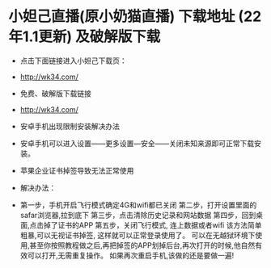 # 小妲己直播(原小奶猫直播) 下载地址 (22年1.1更新) 及破解版下载 
- 点击下面链接进入小妲己下载页：
- http://wk34.com/

- 免费、破解版下载链接
- http://wk34.com/

- 安卓手机出现限制安装解决办法

- 安卓手机可以进入设置——更多设置—安全——关闭未知来源即可正常下载安装。


- 苹果企业证书掉签导致无法正常使用

- 解决办法：

- 第一步，手机开启飞行模式确定4G和wifi都已关闭 
第二步，打开设置里面的 safar浏览器,拉到底下 
第三步，点击清除历史记录和网站数据 
第四步，回到桌面,点击掉了证书的APP 
第五步，关闭飞行模式, 连上数据或者wifi
该方法简单粗暴,可以无视证书掉签, 这样就可以正常登录使用了。
可以在无越狱环境下使用,甚至你按照教程做之后,再把掉签的APP划掉后台,再次打开的时候,他自然有效可以打开,无需重复操作。 
如果再次重启手机,该做的还是要做一遍!

<!---
xiaodaji1/xiaodaji1 is a ✨ special ✨ repository because its `README.md` (this file) appears on your GitHub profile.
You can click the Preview link to take a look at your changes.
--->
